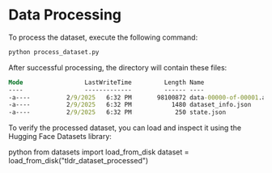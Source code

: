 # Data Processing
To process the dataset, execute the following command:
 
```sh
python process_dataset.py
```

After successful processing, the directory will contain these files:
```cmd
Mode                 LastWriteTime         Length Name
----                 -------------         ------ ----
-a----          2/9/2025   6:32 PM       98100872 data-00000-of-00001.arrow
-a----          2/9/2025   6:32 PM           1480 dataset_info.json
-a----          2/9/2025   6:32 PM            250 state.json
```
To verify the processed dataset, you can load and inspect it using the Hugging Face Datasets library:

python
from datasets import load_from_disk
dataset = load_from_disk("tldr_dataset_processed")
